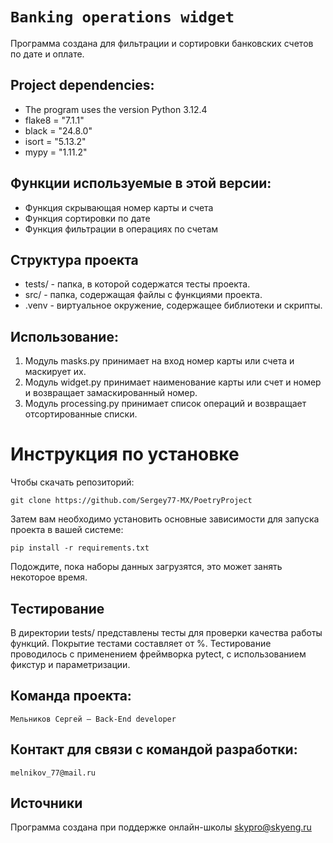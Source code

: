 # `Banking operations widget`

Программа создана для фильтрации и сортировки банковских счетов по дате и оплате.

## Project dependencies:
- The program uses the version Python 3.12.4
- flake8 = "7.1.1"
- black = "24.8.0"
- isort = "5.13.2"
- mypy = "1.11.2"

## Функции используемые в этой версии:

- Функция скрывающая номер карты и счета
- Функция сортировки по дате
- Функция фильтрации в операциях по счетам

## Структура проекта
- tests/ - папка, в которой содержатся тесты проекта.
- src/ - папка, содержащая файлы с функциями проекта.
- .venv - виртуальное окружение, содержащее библиотеки и скрипты.

## Использование:
1. Модуль masks.py принимает на вход номер карты или счета и маскирует их.
2. Модуль widget.py принимает наименование карты или счет и номер и возвращает замаскированный номер.
3. Модуль processing.py принимает список операций и возвращает отсортированные списки.

# Инструкция по установке
Чтобы скачать репозиторий:

`git clone https://github.com/Sergey77-MX/PoetryProject`

Затем вам необходимо установить основные зависимости для запуска проекта в вашей системе:

```pip install -r requirements.txt```

Подождите, пока наборы данных загрузятся, это может занять некоторое время.

## Тестирование
В директории tests/ представлены тесты для проверки качества работы функций. Покрытие тестами составляет от %.
Тестирование проводилось с применением фреймворка pytect, с использованием 
фикстур и параметризации.

## Команда проекта:

`Мельников Сергей — Back-End developer` 

## Контакт для связи с командой разработки:
`melnikov_77@mail.ru`

## Источники
Программа создана при поддержке онлайн-школы [skypro@skyeng.ru](https://sky.pro/#giftpopup)